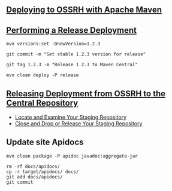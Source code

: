 ## [Deploying to OSSRH with Apache Maven](https://central.sonatype.org/publish/publish-maven/)

## [Performing a Release Deployment](https://central.sonatype.org/publish/publish-maven/#performing-a-release-deployment)

    mvn versions:set -DnewVersion=1.2.3

    git commit -m "Set stable 1.2.3 version for release"

    git tag 1.2.3 -m "Release 1.2.3 to Maven Central"

    mvn clean deploy -P release

## [Releasing Deployment from OSSRH to the Central Repository](https://central.sonatype.org/publish/release/)

-   [Locate and Examine Your Staging Repository](https://central.sonatype.org/publish/release/#locate-and-examine-your-staging-repository)
-   [Close and Drop or Release Your Staging Repository](https://central.sonatype.org/publish/release/#close-and-drop-or-release-your-staging-repository)

## Update site Apidocs

    mvn clean package -P apidoc javadoc:aggregate-jar

    rm -rf docs/apidocs/
    cp -r target/apidocs/ docs/
    git add docs/apidocs/
    git commit
